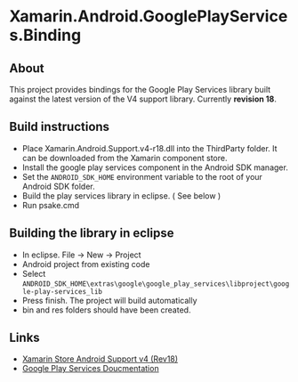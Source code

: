 # Xamarin.Android.GooglePlayServices.Binding #

## About ##

This project provides bindings for the Google Play Services library built against the latest version of the V4 support library. Currently **revision 18**.

 

## Build instructions ##
 * Place Xamarin.Android.Support.v4-r18.dll into the ThirdParty folder. It can be downloaded from the Xamarin component store.
 * Install the google play services component in the Android SDK manager.
 * Set the `ANDROID_SDK_HOME` environment variable to the root of your Android SDK folder.
 * Build the play services library in eclipse.  ( See below )
 * Run psake.cmd

## Building the library in eclipse
 * In eclipse. File -> New -> Project
 * Android project from existing code
 * Select `ANDROID_SDK_HOME\extras\google\google_play_services\libproject\google-play-services_lib`
 * Press finish. The project will build automatically
 * bin and res folders should have been created. 

## Links ##
* [Xamarin Store Android Support v4 (Rev18)](http://components.xamarin.com/view/xamandroidsupportv4-18/)
* [Google Play Services Doucmentation](http://developer.android.com/google/play-services/index.html)
